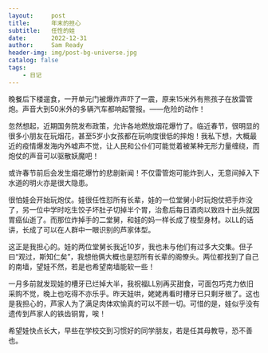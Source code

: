 ```yaml
---
layout:     post
title:      年末的担心
subtitle:   任性的娃
date:       2022-12-31
author:     Sam Ready
header-img: img/post-bg-universe.jpg
catalog: false
tags:
    - 日记
---
```


晚餐后下楼遛食，一开单元门被爆炸声吓了一震，原来15米外有熊孩子在放雷管炮。声音大到50米外的多辆汽车都响起警报。——危险的动作！

忽然想起，近期国务院发布政策，允许各地燃放烟花爆竹了。临近春节，很明显的很多小朋友在玩烟花，甚至5岁小女孩都在玩响度很低的摔炮！我私下想，大概最近的疫情爆发海内外嘘声不觉，让人民和公仆们可能觉着被某种无形力量缠绕，而炮仗的声音可以驱散妖魔吧！

或许春节前后会发生烟花爆竹的悲剧新闻！不仅雷管炮可能炸到人，无意间掉入下水道的明火亦是很大隐患。

很怕娃会开始玩炮仗。娃很任性怼所有长辈，娃的一位堂舅小时玩炮仗把手炸没了，另一位中学时吃生饺子坏肚子切掉半个胃，治愈后每日酒肉以致四十出头就因胃癌仙逝了。而那位炸掉手的二堂舅，和娃的妈一样长成了梭型身材。以LL的话讲，长成了可以在人群中一眼识别的芦家体型。

这正是我担心的。娃的两位堂舅长我近10岁，我也未与他们有过多大交集。但子曰“观过，斯知仁矣”，我想他俩大概也是怼所有长辈的阁僚头。两位都找到了自己的南墙，望娃不然，若是也希望南墙能软一些！

一月多前就发现娃的槽牙已烂掉大半，我祝福LL别再买甜食，可面包巧克力依旧采购不觉，晚上也吃得不亦乐乎。昨天娃哄，姥姥再看时槽牙已只剩牙根了。这也是我担心的，芦家人为了满足肉体欢愉真的可以不顾一切。可惜的是，娃似乎没有遗传到芦家人的铁齿铜胃，唉！

希望娃快点长大，早些在学校交到习惯好的同学朋友，若是任其母教导，恐不善也。
